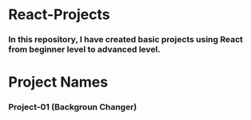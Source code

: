 # React-Projects

### In this repository, I have created basic projects using React from beginner level to advanced level.

<h1>Project Names</h1>

<h3>Project-01 (Backgroun Changer)</h3>

